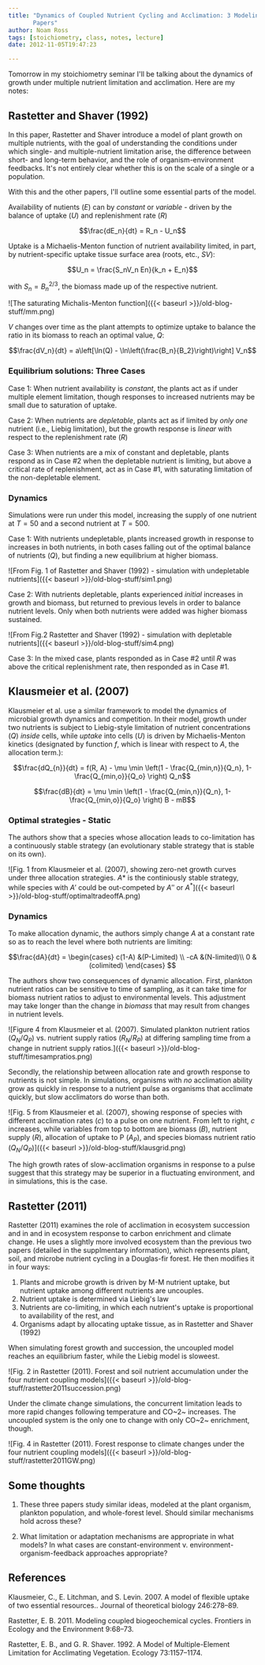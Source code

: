 ```yaml
---
title: "Dynamics of Coupled Nutrient Cycling and Acclimation: 3 Modeling
       Papers"
author: Noam Ross
tags: [stoichiometry, class, notes, lecture]
date: 2012-11-05T19:47:23

--- 
```



Tomorrow in my stoichiometry seminar I'll be talking about the dynamics
of growth under multiple nutrient limitation and acclimation. Here are
my notes:

Rastetter and Shaver (1992)
---------------------------

In this paper, Rastetter and Shaver introduce a model of plant growth on
multiple nutrients, with the goal of understanding the conditions under
which single- and multiple-nutrient limitation arise, the difference
between short- and long-term behavior, and the role of
organism-environment feedbacks. It's not entirely clear whether this is
on the scale of a single or a population.

With this and the other papers, I'll outline some essential parts of the
model.

Availability of nutients $(E)$ can by *constant* or *variable* - driven
by the balance of uptake $(U)$ and replenishment rate $(R)$

$$\frac{dE_n}{dt} = R_n - U_n$$

Uptake is a Michaelis-Menton function of nutrient availability limited,
in part, by nutrient-specific uptake tissue surface area (roots, etc.,
$SV$):

$$U_n = \frac{S_nV_n En}{k_n + E_n}$$

with $S_n=B_n^{2/3}$, the biomass made up of the respective nutrient.

![The saturating Michalis-Menton
function]({{< baseurl >}}/old-blog-stuff/mm.png)

$V$ changes over time as the plant attempts to optimize uptake to
balance the ratio in its biomass to reach an optimal value, $Q$:

$$\frac{dV_n}{dt} = a\left[\ln(Q) - \ln\left(\frac{B_n}{B_2}\right)\right] V_n$$

### Equilibrium solutions: Three Cases

Case 1: When nutrient availability is *constant*, the plants act as if
under multiple element limitation, though responses to increased
nutrients may be small due to saturation of uptake.

Case 2: When nutrients are *depletable*, plants act as if limited by
*only one* nutrient (i.e., Liebig limitation), but the growth response
is *linear* with respect to the replenishment rate $(R)$

Case 3: When nutrients are a mix of constant and depletable, plants
respond as in Case \#2 when the depletable nutrient is limiting, but
above a critical rate of replenishment, act as in Case \#1, with
saturating limitation of the non-depletable element.

### Dynamics

Simulations were run under this model, increasing the supply of one
nutrient at $T=50$ and a second nutrient at $T=500$.

Case 1: With nutrients undepletable, plants increased growth in response
to increases in both nutrients, in both cases falling out of the optimal
balance of nutrients $(Q)$, but finding a new equilibrium at higher
biomass.

![From Fig. 1 of Rastetter and Shaver (1992) - simulation with
undepletable
nutrients]({{< baseurl >}}/old-blog-stuff/sim1.png)

Case 2: With nutrients depletable, plants experienced *initial*
increases in growth and biomass, but returned to previous levels in
order to balance nutrient levels. Only when both nutrients were added
was higher biomass sustained.

![From Fig.2 Rastetter and Shaver (1992) - simulation with depletable
nutrients]({{< baseurl >}}/old-blog-stuff/sim4.png)

Case 3: In the mixed case, plants responded as in Case \#2 until $R$ was
above the critical replenishment rate, then responded as in Case \#1.

Klausmeier et al. (2007)
------------------------

Klausmeier et al. use a similar framework to model the dynamics of
microbial growth dynamics and competition. In their model, growth under
two nutrients is subject to Liebig-style limitation of nutrient
concentrations $(Q)$ *inside* cells, while *uptake* into cells $(U)$ is
driven by Michaelis-Menton kinetics (designated by function $f$, which
is linear with respect to $A$, the allocation term.):

$$\frac{dQ_{n}}{dt} = f(R, A) - \mu \min \left(1 - \frac{Q_{min,n}}{Q_n}, 1-\frac{Q_{min,o}}{Q_o} \right) Q_n$$

$$\frac{dB}{dt} = \mu \min \left(1 - \frac{Q_{min,n}}{Q_n}, 1-\frac{Q_{min,o}}{Q_o} \right) B - mB$$

### Optimal strategies - Static

The authors show that a species whose allocation leads to co-limitation
has a continuously stable strategy (an evolutionary stable strategy that
is stable on its own).

![Fig. 1 from Klausmeier et al. (2007), showing zero-net growth curves
under three allocation strategies. $A*$ is the continiously stable
strategy, while species with $A'$ could be out-competed by $A''$ or
$A^*$]({{< baseurl >}}/old-blog-stuff/optimaltradeoffA.png)

### Dynamics

To make allocation dynamic, the authors simply change $A$ at a constant
rate so as to reach the level where both nutrients are limiting:

$$\frac{dA}{dt} = \begin{cases}
 c(1-A) &(P-Limited) \\
 -cA &(N-limited)\\
 0 & (colimited)
 \end{cases}
$$

The authors show two consequences of dynamic allocation. First, plankton
nutrient ratios can be sensitive to time of sampling, as it can take
time for biomass nutrient ratios to adjust to environmental levels. This
adjustment may take longer than the change in *biomass* that may result
from changes in nutrient levels.

![Figure 4 from Klausmeier et al. (2007). Simulated plankton nutrient
ratios $(Q_N/Q_P)$ vs. nutrient supply ratios $(R_N/R_P)$ at differing
sampling time from a change in nutrient supply
ratios.]({{< baseurl >}}/old-blog-stuff/timesampratios.png)

Secondly, the relationship between allocation rate and growth response
to nutrients is not simple. In simulations, organisms with *no*
acclimation ability grow as quickly in response to a nutrient pulse as
organisms that acclimate quickly, but slow acclimators do worse than
both.

![Fig. 5 from Klausmeier et al. (2007), showing response of species with
different acclimation rates $(c)$ to a pulse on one nutrient. From left
to right, $c$ increases, while variables from top to bottom are biomass
$(B)$, nutrient supply $(R)$, allocation of uptake to P $(A_P)$, and
species biomass nutrient ratio
$(Q_N/Q_P)$]({{< baseurl >}}/old-blog-stuff/klausgrid.png)

The high growth rates of slow-acclimation organisms in response to a
pulse suggest that this strategy may be superior in a fluctuating
environment, and in simulations, this is the case.

Rastetter (2011)
----------------

Rastetter (2011) examines the role of acclimation in ecosystem
succession and in and in ecosystem response to carbon enrichment and
climate change. He uses a slightly more involved ecosystem than the
previous two papers (detailed in the supplmentary information), which
represents plant, soil, and microbe nutrient cycling in a Douglas-fir
forest. He then modifies it in four ways:

1.  Plants and microbe growth is driven by M-M nutrient uptake, but
    nutrient uptake among different nutrients are uncouples.
2.  Nutrient uptake is determined via Liebig's law
3.  Nutrients are co-limiting, in which each nutrient's uptake is
    proportional to availability of the rest, and
4.  Organisms adapt by allocating uptake tissue, as in Rastetter and
    Shaver (1992)

When simulating forest growth and succession, the uncoupled model
reaches an equilibrium faster, while the Liebig model is sloweest.

![Fig. 2 in Rastetter (2011). Forest and soil nutrient accumulation
under the four nutrient coupling
models]({{< baseurl >}}/old-blog-stuff/rastetter2011succession.png)

Under the climate change simulations, the concurrent limitation leads to
more rapid changes following temperature and CO~2~ increases. The
uncoupled system is the only one to change with only CO~2~ enrichment,
though.

![Fig. 4 in Rastetter (2011). Forest response to climate changes under
the four nutrient coupling
models]({{< baseurl >}}/old-blog-stuff/rastetter2011GW.png)

Some thoughts
-------------

1.  These three papers study similar ideas, modeled at the plant
    organism, plankton population, and whole-forest level. Should
    similar mechanisms hold across these?

2.  What limitation or adaptation mechanisms are appropriate in what
    models? In what cases are constant-environment v.
    environment-organism-feedback approaches appropriate?

References
----------

Klausmeier, C., E. Litchman, and S. Levin. 2007. A model of flexible
uptake of two essential resources.. Journal of theoretical biology
246:278–89.

Rastetter, E. B. 2011. Modeling coupled biogeochemical cycles. Frontiers
in Ecology and the Environment 9:68–73.

Rastetter, E. B., and G. R. Shaver. 1992. A Model of Multiple-Element
Limitation for Acclimating Vegetation. Ecology 73:1157–1174.
